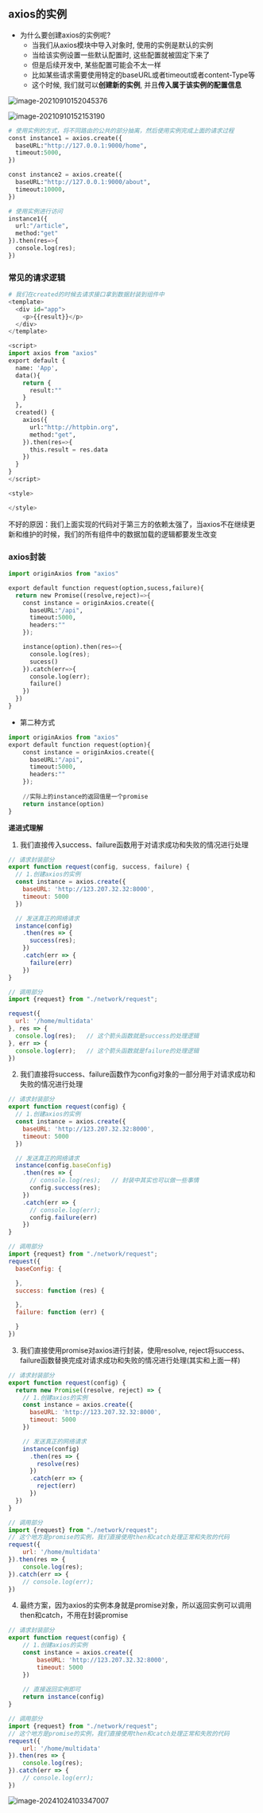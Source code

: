 ## axios的实例

- 为什么要创建axios的实例呢?
  - 当我们从axios模块中导入对象时, 使用的实例是默认的实例
  - 当给该实例设置一些默认配置时, 这些配置就被固定下来了
  - 但是后续开发中, 某些配置可能会不太一样
  - 比如某些请求需要使用特定的baseURL或者timeout或者content-Type等
  - 这个时候, 我们就可以**创建新的实例**, 并且**传入属于该实例的配置信息**

![image-20210910152045376](images\image-20210910152045376.png)

![image-20210910152153190](images\image-20210910152153190.png)

```python
# 使用实例的方式，将不同路由的公共的部分抽离，然后使用实例完成上面的请求过程
const instance1 = axios.create({
  baseURL:"http://127.0.0.1:9000/home",
  timeout:5000,
})

const instance2 = axios.create({
  baseURL:"http://127.0.0.1:9000/about",
  timeout:10000,
})

# 使用实例进行访问
instance1({
  url:"/article",
  method:"get"
}).then(res=>{
  console.log(res);
})
```

### 常见的请求逻辑

```python
# 我们在created的时候去请求接口拿到数据封装到组件中
<template>
  <div id="app">
    <p>{{result}}</p>
  </div>
</template>

<script>
import axios from "axios"
export default {
  name: 'App',
  data(){
    return {
      result:""
    }
  },
  created() {
    axios({
      url:"http://httpbin.org",
      method:"get",
    }).then(res=>{
      this.result = res.data
    })
  }
}
</script>

<style>

</style>
```

不好的原因：我们上面实现的代码对于第三方的依赖太强了，当axios不在继续更新和维护的时候，我们的所有组件中的数据加载的逻辑都要发生改变

### axios封装

```python
import originAxios from "axios"

export default function request(option,sucess,failure){
  return new Promise((resolve,reject)=>{
    const instance = originAxios.create({
      baseURL:"/api",
      timeout:5000,
      headers:""
    });

    instance(option).then(res=>{
      console.log(res);
      sucess()
    }).catch(err=>{
      console.log(err);
      failure()
    })
  })
}
```

- 第二种方式

```python
import originAxios from "axios"
export default function request(option){
    const instance = originAxios.create({
      baseURL:"/api",
      timeout:5000,
      headers:""
    });
	
    //实际上的instance的返回值是一个promise
    return instance(option)
}
```

**递进式理解**

1. 我们直接传入success、failure函数用于对请求成功和失败的情况进行处理

```js
// 请求封装部分
export function request(config, success, failure) {
  // 1.创建axios的实例
  const instance = axios.create({
    baseURL: 'http://123.207.32.32:8000',
    timeout: 5000
  })

  // 发送真正的网络请求
  instance(config)
    .then(res => {
      success(res);
    })
    .catch(err => {
      failure(err)
    })
}
```

```js
// 调用部分
import {request} from "./network/request";

request({
  url: '/home/multidata'
}, res => {
  console.log(res);   // 这个箭头函数就是success的处理逻辑
}, err => {
  console.log(err);   // 这个箭头函数就是failure的处理逻辑
})
```

2. 我们直接将success、failure函数作为config对象的一部分用于对请求成功和失败的情况进行处理

```js
// 请求封装部分
export function request(config) {
  // 1.创建axios的实例
  const instance = axios.create({
    baseURL: 'http://123.207.32.32:8000',
    timeout: 5000
  })

  // 发送真正的网络请求
  instance(config.baseConfig)
    .then(res => {
      // console.log(res);   // 封装中其实也可以做一些事情
      config.success(res);
    })
    .catch(err => {
      // console.log(err);
      config.failure(err)
    })
}
```

```js
// 调用部分
import {request} from "./network/request";
request({
  baseConfig: {

  },
  success: function (res) {

  },
  failure: function (err) {

  }
})
```

3. 我们直接使用promise对axios进行封装，使用resolve, reject将success、failure函数替换完成对请求成功和失败的情况进行处理(其实和上面一样)

```js
// 请求封装部分
export function request(config) {
  return new Promise((resolve, reject) => {
    // 1.创建axios的实例
    const instance = axios.create({
      baseURL: 'http://123.207.32.32:8000',
      timeout: 5000
    })

    // 发送真正的网络请求
    instance(config)
      .then(res => {
        resolve(res)
      })
      .catch(err => {
        reject(err)
      })
  })
}
```

```js
// 调用部分
import {request} from "./network/request";
// 这个地方是promise的实例，我们直接使用then和catch处理正常和失败的代码
request({
    url: '/home/multidata'
}).then(res => {
    console.log(res);
}).catch(err => {
    // console.log(err);
})
```

4. 最终方案，因为axios的实例本身就是promise对象，所以返回实例可以调用then和catch，不用在封装promise

```js
// 请求封装部分
export function request(config) {
    // 1.创建axios的实例
    const instance = axios.create({
        baseURL: 'http://123.207.32.32:8000',
        timeout: 5000
    })
    
    // 直接返回实例即可 
    return instance(config)
}
```

```js
// 调用部分
import {request} from "./network/request";
// 这个地方是promise的实例，我们直接使用then和catch处理正常和失败的代码
request({
    url: '/home/multidata'
}).then(res => {
    console.log(res);
}).catch(err => {
    // console.log(err);
})
```

![image-20241024103347007](images\image-20241024103347007.png)
